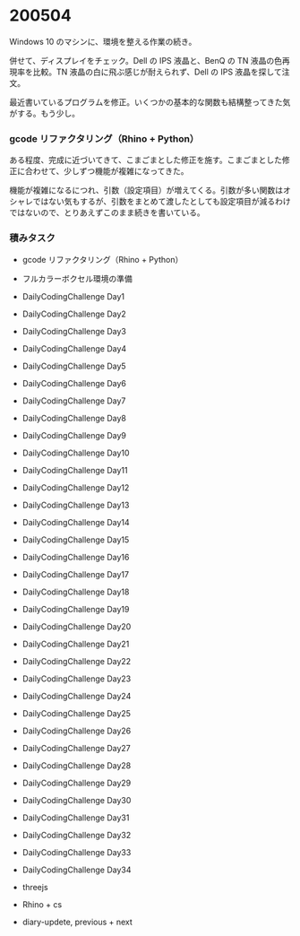 # 200504  

Windows 10 のマシンに、環境を整える作業の続き。  

併せて、ディスプレイをチェック。Dell の IPS 液晶と、BenQ の TN 液晶の色再現率を比較。TN 液晶の白に飛ぶ感じが耐えられず、Dell の IPS 液晶を探して注文。  

最近書いているプログラムを修正。いくつかの基本的な関数も結構整ってきた気がする。もう少し。  

### gcode リファクタリング（Rhino + Python）  

ある程度、完成に近づいてきて、こまごまとした修正を施す。こまごまとした修正に合わせて、少しずつ機能が複雑になってきた。  

機能が複雑になるにつれ、引数（設定項目）が増えてくる。引数が多い関数はオシャレではない気もするが、引数をまとめて渡したとしても設定項目が減るわけではないので、とりあえずこのまま続きを書いている。    

### 積みタスク  

- gcode リファクタリング（Rhino + Python）  
- フルカラーボクセル環境の準備  
- DailyCodingChallenge Day1  
- DailyCodingChallenge Day2  
- DailyCodingChallenge Day3  
- DailyCodingChallenge Day4  
- DailyCodingChallenge Day5  
- DailyCodingChallenge Day6  
- DailyCodingChallenge Day7  
- DailyCodingChallenge Day8  
- DailyCodingChallenge Day9  
- DailyCodingChallenge Day10  
- DailyCodingChallenge Day11  
- DailyCodingChallenge Day12  
- DailyCodingChallenge Day13  
- DailyCodingChallenge Day14  
- DailyCodingChallenge Day15  
- DailyCodingChallenge Day16  
- DailyCodingChallenge Day17  
- DailyCodingChallenge Day18  
- DailyCodingChallenge Day19  
- DailyCodingChallenge Day20  
- DailyCodingChallenge Day21  
- DailyCodingChallenge Day22  
- DailyCodingChallenge Day23  
- DailyCodingChallenge Day24  
- DailyCodingChallenge Day25  
- DailyCodingChallenge Day26  
- DailyCodingChallenge Day27  
- DailyCodingChallenge Day28  
- DailyCodingChallenge Day29  
- DailyCodingChallenge Day30  
- DailyCodingChallenge Day31  
- DailyCodingChallenge Day32  
- DailyCodingChallenge Day33  
- DailyCodingChallenge Day34  

- threejs  
- Rhino + cs  
- diary-updete, previous + next  
